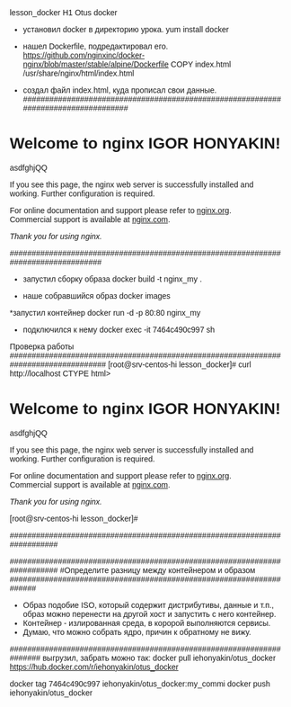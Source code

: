 lesson_docker H1
Otus  docker


* установил docker  в директорию урока.
yum install docker

* нашел Dockerfile, подредактировал его.
https://github.com/nginxinc/docker-nginx/blob/master/stable/alpine/Dockerfile
COPY index.html /usr/share/nginx/html/index.html
* создал файл index.html, куда прописал свои данные.
###################################################################################
</style>
</head>
<body>
<h1>Welcome to nginx IGOR HONYAKIN!</h1>asdfghjQQ
<p>If you see this page, the nginx web server is successfully installed and
working. Further configuration is required.</p>

<p>For online documentation and support please refer to
<a href="http://nginx.org/">nginx.org</a>.<br/>
Commercial support is available at
<a href="http://nginx.com/">nginx.com</a>.</p>

<p><em>Thank you for using nginx.</em></p>
</body>
</html>
###################################################################################

* запустил сборку образа
docker build -t nginx_my .

* наше собравшийся образ 
docker images

*запустил контейнер 
docker run -d -p 80:80 nginx_my
* подключился к нему 
docker exec -it 7464c490c997 sh

Проверка работы
####################################################################################
[root@srv-centos-hi lesson_docker]# curl http://localhost
CTYPE html>
<html>
<head>
<title>Welcome to nginx!</title>
<style>
    body {
        width: 35em;
        margin: 0 auto;
        font-family: Tahoma, Verdana, Arial, sans-serif;
    }
</style>
</head>
<body>
<h1>Welcome to nginx IGOR HONYAKIN!</h1>asdfghjQQ
<p>If you see this page, the nginx web server is successfully installed and
working. Further configuration is required.</p>

<p>For online documentation and support please refer to
<a href="http://nginx.org/">nginx.org</a>.<br/>
Commercial support is available at
<a href="http://nginx.com/">nginx.com</a>.</p>

<p><em>Thank you for using nginx.</em></p>
</body>
</html>


[root@srv-centos-hi lesson_docker]#

#########################################################################


#########################################################################
#Определите разницу между контейнером и образом
####################################################################
- Образ подобие ISO, который содержит дистрибутивы, данные и т.п., образ можно перенести на другой хост и запустить с него контейнер.
- Контейнер - излированная среда, в коророй выполняются сервисы.
- Думаю, что можно собрать ядро, причин к обратному не вижу.



#####################################################################
выгрузил, забрать можно так:     docker pull iehonyakin/otus_docker
https://hub.docker.com/r/iehonyakin/otus_docker

docker tag 7464c490c997 iehonyakin/otus_docker:my_commi
docker push iehonyakin/otus_docker









